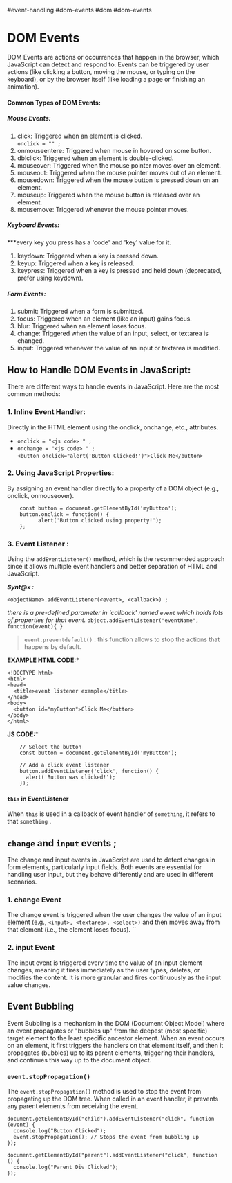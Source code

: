 #event-handling #dom-events #dom #dom-events 
# DOM Events 
DOM Events are actions or occurrences that happen in the browser, which JavaScript can detect and respond to. Events can be triggered by user actions (like clicking a button, moving the mouse, or typing on the keyboard), or by the browser itself (like loading a page or finishing an animation).

#### Common Types of DOM Events:
##### Mouse Events:
1. click: Triggered when an element is clicked.  
		 `onclick = "" ; `
2. onmouseentere: Triggered when mouse in hovered on some button. 
3. dblclick: Triggered when an element is double-clicked.
4. mouseover: Triggered when the mouse pointer moves over an element.
5. mouseout: Triggered when the mouse pointer moves out of an element.
6. mousedown: Triggered when the mouse button is pressed down on an element.
7. mouseup: Triggered when the mouse button is released over an element.
8. mousemove: Triggered whenever the mouse pointer moves.
##### Keyboard Events:
***every key you press has a 'code' and 'key' value for it. 

1. keydown: Triggered when a key is pressed down.
2. keyup: Triggered when a key is released.
3. keypress: Triggered when a key is pressed and held down (deprecated, prefer using keydown).
##### Form Events:
1. submit: Triggered when a form is submitted.
2. focus: Triggered when an element (like an input) gains focus.
3. blur: Triggered when an element loses focus.
4. change: Triggered when the value of an input, select, or textarea is changed.
5. input: Triggered whenever the value of an input or textarea is modified.

## How to Handle DOM Events in JavaScript:
There are different ways to handle events in JavaScript. Here are the most common methods:
### 1. Inline Event Handler:
Directly in the HTML element using the onclick, onchange, etc., attributes. 
+ `onclick = "<js code> " ;` 
+ `onchange = "<js code> " ;`  
`<button onclick="alert('Button Clicked!')">Click Me</button>` 

### 2. Using JavaScript Properties:
By assigning an event handler directly to a property of a DOM object (e.g., onclick, onmouseover).

```
	const button = document.getElementById('myButton');
	button.onclick = function() {
		  alert('Button clicked using property!');
	};
```
### 3. Event Listener :  
Using the `addEventListener()` method, which is the recommended approach since it allows multiple event handlers and better separation of HTML and JavaScript.

***$ynt@x :*** 
```
<objectName>.addEventListener(<event>, <callback>) ; 
```

*there is a pre-defined parameter in 'callback' named `event` which holds lots of properties for that event.*
`object.addEventListener("eventName", function(event){ }`
> `event.preventdefault()` : this function allows to stop the actions that happens by default. 

**EXAMPLE HTML CODE:*** 
```
<!DOCTYPE html>
<html>
<head>
  <title>event listener example</title>
</head>
<body>
  <button id="myButton">Click Me</button>
</body>
</html>
```

**JS CODE:*** 
```
    // Select the button
    const button = document.getElementById('myButton');

    // Add a click event listener
    button.addEventListener('click', function() {
      alert('Button was clicked!');
    });
```

#### `this` in EventListener
When `this` is used in a callback of event handler of `something`, it refers to that `something` .

## `change` and `input` events ; 
The change and input events in JavaScript are used to detect changes in form elements, particularly input fields. Both events are essential for handling user input, but they behave differently and are used in different scenarios.

### 1. change Event
The change event is triggered when the user changes the value of an input element (e.g., `<input>, <textarea>, <select>)` and then moves away from that element (i.e., the element loses focus).
``

### 2. input Event
The input event is triggered every time the value of an input element changes, meaning it fires immediately as the user types, deletes, or modifies the content. It is more granular and fires continuously as the input value changes.

## Event Bubbling 
Event Bubbling is a mechanism in the DOM (Document Object Model) where an event propagates or "bubbles up" from the deepest (most specific) target element to the least specific ancestor element. When an event occurs on an element, it first triggers the handlers on that element itself, and then it propagates (bubbles) up to its parent elements, triggering their handlers, and continues this way up to the document object.

### `event.stopPropagation()` 
The `event.stopPropagation()` method is used to stop the event from propagating up the DOM tree. When called in an event handler, it prevents any parent elements from receiving the event.

```
document.getElementById("child").addEventListener("click", function (event) {
  console.log("Button Clicked");
  event.stopPropagation(); // Stops the event from bubbling up
});

document.getElementById("parent").addEventListener("click", function () {
  console.log("Parent Div Clicked");
});

```